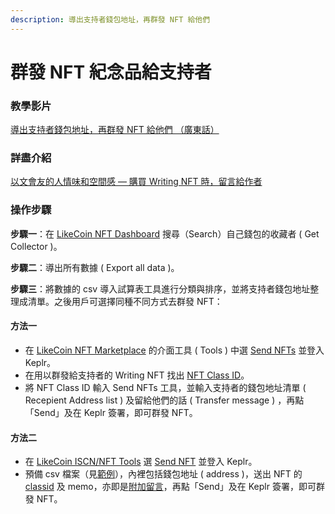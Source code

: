 ```yaml
---
description: 導出支持者錢包地址，再群發 NFT 給他們
---
```


# 群發 NFT 紀念品給支持者

### 教學影片

[導出支持者錢包地址，再群發 NFT 給他們 （廣東話）](https://www.youtube.com/watch?v=APw46UIzJLM)

### **詳盡介紹**

[以文會友的人情味和空間感 — 購買 Writing NFT 時，留言給作者](https://blog.like.co/zh/%E4%BB%A5%E6%96%87%E6%9C%83%E5%8F%8B%E7%9A%84%E4%BA%BA%E6%83%85%E5%91%B3%E5%92%8C%E7%A9%BA%E9%96%93%E6%84%9F-%E8%B3%BC%E8%B2%B7-writing-nft-%E6%99%82%EF%BC%8C%E7%95%99%E8%A8%80%E7%B5%A6/)

### 操作步驟

**步驟一**：在 [LikeCoin NFT Dashboard](https://likecoin.github.io/likecoin-nft-dashboard/#/) 搜尋（Search）自己錢包的收藏者 ( Get Collector )。

**步驟二**：導出所有數據 ( Export all data )。

**步驟三**：將數據的 csv 導入試算表工具進行分類與排序，並將支持者錢包地址整理成清單。之後用戶可選擇同種不同方式去群發 NFT：

#### 方法一

* 在 [LikeCoin NFT Marketplace](https://likecoin.github.io/likecoin-nft-marketplace/) 的介面工具 ( Tools ) 中選 [Send NFTs](https://likecoin.github.io/likecoin-nft-marketplace/tools/send) 並登入 Keplr。
* 在用以群發給支持者的 Writing NFT 找出 [NFT Class ID](../collect-writing-nft/nft-details.md#nft-class-id)。
* 將 NFT Class ID 輸入 Send NFTs 工具，並輸入支持者的錢包地址清單 ( Recepient Address list ) 及留給他們的話 ( Transfer message ) ，再點「Send」及在 Keplr 簽署，即可群發 NFT。

#### 方法二

* 在 [LikeCoin ISCN/NFT Tools](https://likecoin.github.io/iscn-nft-tools/) 選 [Send NFT](https://likecoin.github.io/iscn-nft-tools/send-nft) 並登入 Keplr。
* 預備 csv 檔案（見[範例](https://github.com/likecoin/iscn-nft-tools/blob/master/send-nft/list\_example.csv)），內裡包括錢包地址 ( address )，送出 NFT 的 [classid](../collect-writing-nft/nft-details.md#nft-class-id) 及 memo，亦即是[附加留言](batch.md#bu-zhou-er-shu-ru-qian-bao-di-zhi-ji-fu-jia-liu-yan)，再點「Send」及在 Keplr 簽署，即可群發 NFT。
